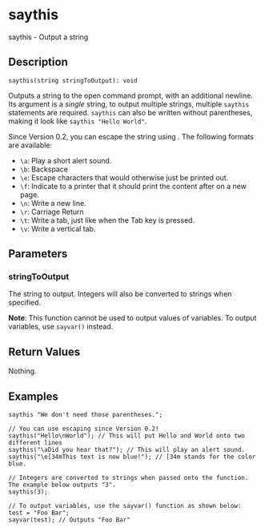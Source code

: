 # saythis
saythis - Output a string
## Description
```
saythis(string stringToOutput): void
```
Outputs a string to the open command prompt, with an additional newline.
Its argument is a *single* string, to output multiple strings, multiple `saythis` statements are required.
`saythis` can also be written without parentheses, making it look like `saythis "Hello World"`.

Since Version 0.2, you can escape the string using \. The following formats are available:
- `\a`: Play a short alert sound.
- `\b`: Backspace
- `\e`: Escape characters that would otherwise just be printed out.
- `\f`: Indicate to a printer that it should print the content after on a new page.
- `\n`: Write a new line.
- `\r`: Carriage Return
- `\t`: Write a tab, just like when the Tab key is pressed.
- `\v`: Write a vertical tab.
## Parameters
### stringToOutput
The string to output. Integers will also be converted to strings when specified.

**Note**: This function cannot be used to output values of variables. To output variables, use `sayvar()` instead.
## Return Values
Nothing.
## Examples
```
saythis "We don't need those parentheses.";

// You can use escaping since Version 0.2!
saythis("Hello\nWorld"); // This will put Hello and World onto two different lines
saythis("\aDid you hear that?"); // This will play an alert sound.
saythis("\e[34mThis text is now blue!"); // [34m stands for the color blue.

// Integers are converted to strings when passed onto the function. The example below outputs "3".
saythis(3);

// To output variables, use the sayvar() function as shown below:
test = "Foo Bar";
sayvar(test); // Outputs "Foo Bar"
```
